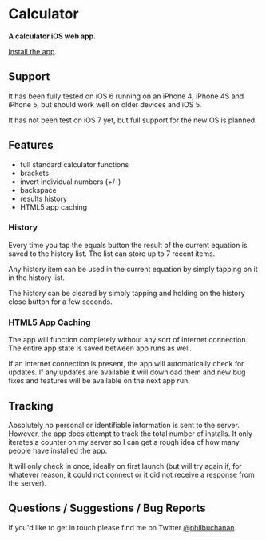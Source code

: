 # Calculator

**A calculator iOS web app.**

[Install the app](http://ioscalc.com).

## Support

It has been fully tested on iOS 6 running on an iPhone 4, iPhone 4S and iPhone 5, but should work well on older devices and iOS 5.

It has not been test on iOS 7 yet, but full support for the new OS is planned.

## Features

- full standard calculator functions
- brackets
- invert individual numbers (+/-)
- backspace
- results history
- HTML5 app caching

### History

Every time you tap the equals button the result of the current equation is saved to the history list. The list can store up to 7 recent items.

Any history item can be used in the current equation by simply tapping on it in the history list.

The history can be cleared by simply tapping and holding on the history close button for a few seconds.

### HTML5 App Caching

The app will function completely without any sort of internet connection. The entire app state is saved between app runs as well.

If an internet connection is present, the app will automatically check for updates. If any updates are available it will download them and new bug fixes and features will be available on the next app run.

## Tracking

Absolutely no personal or identifiable information is sent to the server. However, the app does attempt to track the total number of installs. It only iterates a counter on my server so I can get a rough idea of how many people have installed the app.

It will only check in once, ideally on first launch (but will try again if, for whatever reason, it could not connect or it did not receive a response from the server).

## Questions / Suggestions / Bug Reports

If you'd like to get in touch please find me on Twitter [@philbuchanan](https://twitter.com/philbuchanan).